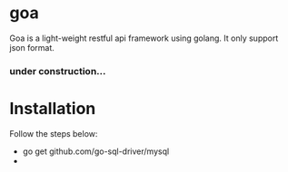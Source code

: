 goa
========
Goa is a light-weight restful api framework using golang. It only support json format.

### under construction...

# Installation

Follow the steps below:
- go get github.com/go-sql-driver/mysql
- 